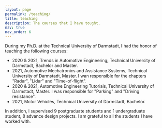 ```yaml
---
layout: page
permalink: /teaching/
title: teaching
description: The courses that I have tought.
nav: true
nav_order: 6
---
```


During my Ph.D. at the Technical University of Darmstadt, I had the honor of teaching the following courses:
- 2020 & 2021, Trends in Automotive Engineering, Technical University of Darmstadt, Bachelor and Master.
- 2021, Automotive Mechatronics and Assistance Systems, Technical University of Darmstadt, Master. I wan responsible for the chapters "Radar", "Lidar" and "Time-of-flight".
- 2020 & 2021, Automotive Engineering Tutorials, Technical University of Darmstadt, Master. I was responsible for "Parking" and "Driving resistance".
- 2021, Motor Vehicles, Technical University of Darmstadt, Bachelor.

In addition, I supervised 9 postgraduate students and 1 undergraduate student, 8 advance design projects. I am grateful to all the students I have worked with.


